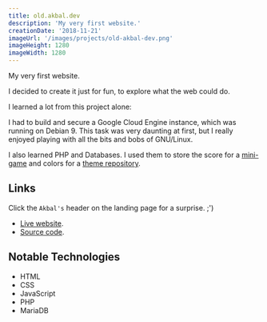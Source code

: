 ```yaml
---
title: old.akbal.dev
description: 'My very first website.'
creationDate: '2018-11-21'
imageUrl: '/images/projects/old-akbal-dev.png'
imageHeight: 1280
imageWidth: 1280
---
```


My very first website.

I decided to create it just for fun, to explore what the web could do.

I learned a lot from this project alone:

I had to build and secure a Google Cloud Engine instance, which was running on Debian 9. This task was very daunting at first, but I really enjoyed playing with all the bits and bobs of GNU/Linux.

I also learned PHP and Databases. I used them to store the score for a [mini-game](https://old.akbal.dev/webpages/clicker.php) and colors for a [theme repository](https://old.akbal.dev/webpages/temas.php).

## Links

Click the `Akbal's` header on the landing page for a surprise. ;')

- [Live website](https://old.akbal.dev).
- [Source code](https://github.com/AlejandroAkbal/old.akbal.dev).

## Notable Technologies

- HTML
- CSS
- JavaScript
- PHP
- MariaDB
